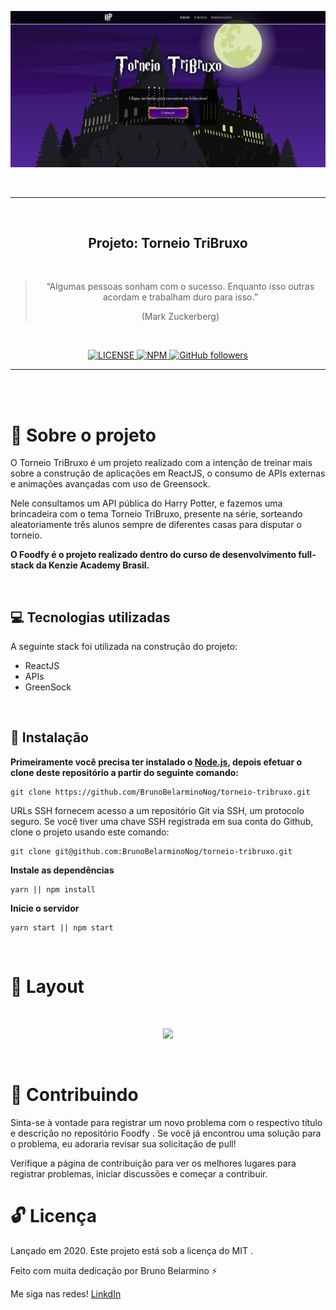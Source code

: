 <p align="center">
  <img alt="Torneio TriBruxo" src="./src/assets/images/torneiotribruxo-home.png" />
</p>
<br>
<hr>
<br>

<h2 align="center">
  Projeto: Torneio TriBruxo
</h2>
<br>

<blockquote align="center">“Algumas pessoas sonham com o sucesso. Enquanto isso outras acordam e trabalham duro para isso.”

(Mark Zuckerberg)</blockquote>
<br>


<p align="center">

  <a href="LICENSE">
    <img alt="LICENSE" src="https://img.shields.io/npm/l/express">
  </a>
  <a href="NPM">
    <img alt="NPM" src="https://img.shields.io/npm/v/npm">
  </a>
  <a href="GitHub followers">
    <img alt="GitHub followers" src="https://img.shields.io/github/followers/BrunoBelarminoNog?style=social">
  </a>
</p>
<hr>
<br>
<br>

# :rocket: Sobre o projeto

O Torneio TriBruxo é um projeto realizado com a intenção de treinar mais sobre a construção de aplicações em ReactJS, o consumo de APIs externas e animações avançadas com uso de Greensock. 

Nele consultamos um API pública do Harry Potter, e fazemos uma brincadeira com o tema Torneio TriBruxo, presente na série, sorteando aleatoriamente três alunos sempre de diferentes casas para disputar o torneio. 

**O Foodfy é o projeto realizado dentro do curso de desenvolvimento full-stack da Kenzie Academy Brasil.**

<br>

## :computer: Tecnologias utilizadas
A seguinte stack foi utilizada na construção do projeto:

- ReactJS
- APIs
- GreenSock

<br>

## :construction_worker: Instalação

**Primeiramente você precisa ter instalado o [Node.js](https://nodejs.org/en/download/), depois efetuar o clone deste repositório a partir do seguinte comando:**

```
git clone https://github.com/BrunoBelarminoNog/torneio-tribruxo.git
```

URLs SSH fornecem acesso a um repositório Git via SSH, um protocolo seguro. Se você tiver uma chave SSH registrada em
sua conta do Github, clone o projeto usando este comando:

```
git clone git@github.com:BrunoBelarminoNog/torneio-tribruxo.git
```

**Instale as dependências**

```
yarn || npm install
```


**Inicie o servidor**

```
yarn start || npm start
```


<br>


# :art: Layout

<br />
<p align="center">
  <img src="./src/assets/images/home.gif" width="700px"/>
</p>
<br />



# :pushpin: Contribuindo

Sinta-se à vontade para registrar um novo problema com o respectivo título e descrição no repositório Foodfy . Se você já encontrou uma solução para o problema, eu adoraria revisar sua solicitação de pull!

Verifique a página de contribuição para ver os melhores lugares para registrar problemas, iniciar discussões e começar a contribuir.


# :unlock: Licença
Lançado em 2020. Este projeto está sob a licença do MIT .

Feito com muita dedicação por Bruno Belarmino :zap:

Me siga nas redes! [LinkdIn](https://www.linkedin.com/in/bruno-belarmino-nog/)
